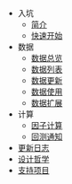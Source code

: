 - 入坑
  - [简介](intro.md "zvt intro")
  - [快速开始](quick-start.md "zvt quick start")
- 数据
  - [数据总览](data_overview.md "zvt data overview")
  - [数据列表](data_list.md "zvt data list")
  - [数据更新](data_recorder.md "zvt data recorder")
  - [数据使用](data_usage.md "zvt data usage")
  - [数据扩展](data_extending.md "zvt data extending")
- 计算
  - [因子计算](factor.md "zvt factor")
  - [回测通知](trader.md "zvt trader")
- [更新日志](changelog.md "zvt changelog")
- [设计哲学](design-philosophy.md "zvt design philosophy")
- [支持项目](donate.md "donate for zvt")
